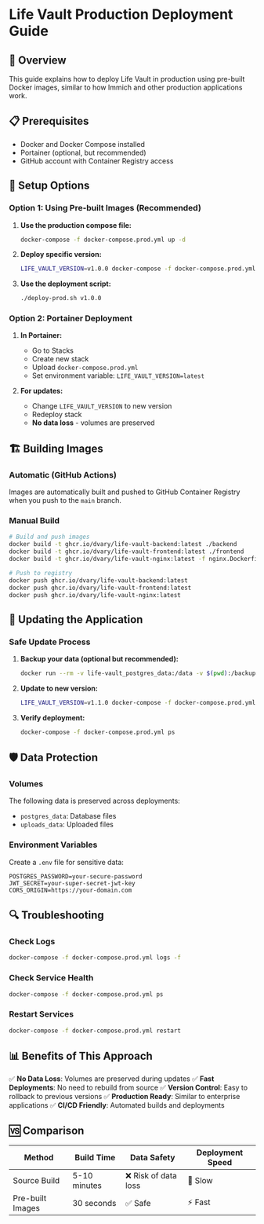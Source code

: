 # Life Vault Production Deployment Guide

## 🚀 Overview

This guide explains how to deploy Life Vault in production using pre-built Docker images, similar to how Immich and other production applications work.

## 📋 Prerequisites

- Docker and Docker Compose installed
- Portainer (optional, but recommended)
- GitHub account with Container Registry access

## 🔧 Setup Options

### Option 1: Using Pre-built Images (Recommended)

1. **Use the production compose file:**
   ```bash
   docker-compose -f docker-compose.prod.yml up -d
   ```

2. **Deploy specific version:**
   ```bash
   LIFE_VAULT_VERSION=v1.0.0 docker-compose -f docker-compose.prod.yml up -d
   ```

3. **Use the deployment script:**
   ```bash
   ./deploy-prod.sh v1.0.0
   ```

### Option 2: Portainer Deployment

1. **In Portainer:**
   - Go to Stacks
   - Create new stack
   - Upload `docker-compose.prod.yml`
   - Set environment variable: `LIFE_VAULT_VERSION=latest`

2. **For updates:**
   - Change `LIFE_VAULT_VERSION` to new version
   - Redeploy stack
   - **No data loss** - volumes are preserved

## 🏗️ Building Images

### Automatic (GitHub Actions)

Images are automatically built and pushed to GitHub Container Registry when you push to the `main` branch.

### Manual Build

```bash
# Build and push images
docker build -t ghcr.io/dvary/life-vault-backend:latest ./backend
docker build -t ghcr.io/dvary/life-vault-frontend:latest ./frontend
docker build -t ghcr.io/dvary/life-vault-nginx:latest -f nginx.Dockerfile .

# Push to registry
docker push ghcr.io/dvary/life-vault-backend:latest
docker push ghcr.io/dvary/life-vault-frontend:latest
docker push ghcr.io/dvary/life-vault-nginx:latest
```

## 🔄 Updating the Application

### Safe Update Process

1. **Backup your data (optional but recommended):**
   ```bash
   docker run --rm -v life-vault_postgres_data:/data -v $(pwd):/backup alpine tar czf /backup/backup-$(date +%Y%m%d).tar.gz -C /data .
   ```

2. **Update to new version:**
   ```bash
   LIFE_VAULT_VERSION=v1.1.0 docker-compose -f docker-compose.prod.yml up -d
   ```

3. **Verify deployment:**
   ```bash
   docker-compose -f docker-compose.prod.yml ps
   ```

## 🛡️ Data Protection

### Volumes

The following data is preserved across deployments:
- `postgres_data`: Database files
- `uploads_data`: Uploaded files

### Environment Variables

Create a `.env` file for sensitive data:
```env
POSTGRES_PASSWORD=your-secure-password
JWT_SECRET=your-super-secret-jwt-key
CORS_ORIGIN=https://your-domain.com
```

## 🔍 Troubleshooting

### Check Logs
```bash
docker-compose -f docker-compose.prod.yml logs -f
```

### Check Service Health
```bash
docker-compose -f docker-compose.prod.yml ps
```

### Restart Services
```bash
docker-compose -f docker-compose.prod.yml restart
```

## 📊 Benefits of This Approach

✅ **No Data Loss**: Volumes are preserved during updates
✅ **Fast Deployments**: No need to rebuild from source
✅ **Version Control**: Easy to rollback to previous versions
✅ **Production Ready**: Similar to enterprise applications
✅ **CI/CD Friendly**: Automated builds and deployments

## 🆚 Comparison

| Method | Build Time | Data Safety | Deployment Speed |
|--------|------------|-------------|------------------|
| Source Build | 5-10 minutes | ❌ Risk of data loss | 🐌 Slow |
| Pre-built Images | 30 seconds | ✅ Safe | ⚡ Fast |
